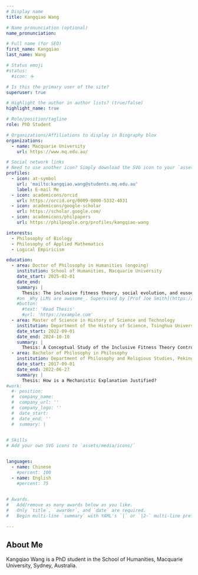 ```yaml
---
# Display name
title: Kangqiao Wang

# Name pronunciation (optional)
name_pronunciation: 

# Full name (for SEO)
first_name: Kangqiao
last_name: Wang

# Status emoji
#status:
  #icon: ☕️

# Is this the primary user of the site?
superuser: true

# Highlight the author in author lists? (true/false)
highlight_name: true

# Role/position/tagline
role: PhD Student

# Organizations/Affiliations to display in Biography blox
organizations:
  - name: Macquarie University
    url: https://www.mq.edu.au/

# Social network links
# Need to use another icon? Simply download the SVG icon to your `assets/media/icons/` folder.
profiles:
  - icon: at-symbol
    url: 'mailto:kangqiao.wang@students.mq.edu.au'
    label: E-mail Me
  - icon: academicons/orcid
    url: https://orcid.org/0009-0000-5332-4031
  - icon: academicons/google-scholar
    url: https://scholar.google.com/
  - icon: academicons/philpapers
    url: https://philpeople.org/profiles/kangqiao-wang

interests:
  - Philosophy of Biology
  - Philosophy of Applied Mathematics
  - Logical Empiricism

education:
  - area: Doctor of Philosophy in Humanities (ongoing)
    institution: School of Humanities, Macquarie University
    date_start: 2025-02-01
    date_end: 
    summary: |
      Thesis: The inclusive fitness theory, social evolution, and eusociality
    #on _Why LLMs are awesome_. Supervised by [Prof Joe Smith](https://example.com). Presented papers at 5 IEEE conferences with the contributions being published in 2 Springer journals.
    #button:
      #text: 'Read Thesis'
      #url: 'https://example.com'
  - area: Master of Science in History of Science and Technology
    institution: Department of the History of Science, Tsinghua University
    date_start: 2022-09-01
    date_end: 2024-10-10
    summary: |
      Thesis: A Conceptual Study of the Inclusive Fitness Theory Controversy
  - area: Bachelor of Philosophy in Philosophy
    institution: Department of Philosophy and Religious Studies, Peking University
    date_start: 2017-09-01
    date_end: 2022-06-27
    summary: |
      Thesis: How is a Mechanistic Explanation Justified?
#work:
  #- position: 
  #  company_name: 
  #  company_url: ''
  #  company_logo: ''
  #  date_start: 
  #  date_end: ''
  #  summary: |
      

# Skills
# Add your own SVG icons to `assets/media/icons/`


languages:
  - name: Chinese
    #percent: 100
  - name: English
    #percent: 75
  

# Awards.
#   Add/remove as many awards below as you like.
#   Only `title`, `awarder`, and `date` are required.
#   Begin multi-line `summary` with YAML's `|` or `|2-` multi-line prefix and indent 2 spaces below.

---
```


## About Me

Kangqiao Wang is a PhD student in the School of Humanities, Macquarie University, Sydney, Australia.
